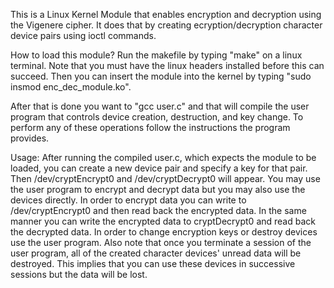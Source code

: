 This is a Linux Kernel Module that enables encryption and decryption using the Vigenere cipher. It does that by creating ecryption/decryption character device pairs using ioctl commands.

How to load this module?
Run the makefile by typing "make" on a linux terminal. Note that you must have the linux headers installed before this can succeed. Then you can insert the module into the kernel by typing "sudo insmod enc_dec_module.ko". 

After that is done you want to "gcc user.c" and that will compile the user program that controls device creation, destruction, and key change. To perform any of these operations follow the instructions the program provides. 

Usage:
After running the compiled user.c, which expects the module to be loaded, you can create a new device pair and specify a key for that pair. Then /dev/cryptEncrypt0 and /dev/cryptDecrypt0 will appear. You may use the user program to encrypt and decrypt data but you may also use the devices directly. In order to encrypt data you can write to /dev/cryptEncrypt0 and then read back the encrypted data. In the same manner you can write the encrypted data to cryptDecrypt0 and read back the decrypted data.
In order to change encryption keys or destroy devices use the user program. 
Also note that once you terminate a session of the user program, all of the created character devices' unread data will be destroyed. This implies that you can use these devices in successive sessions but the data will be lost.
